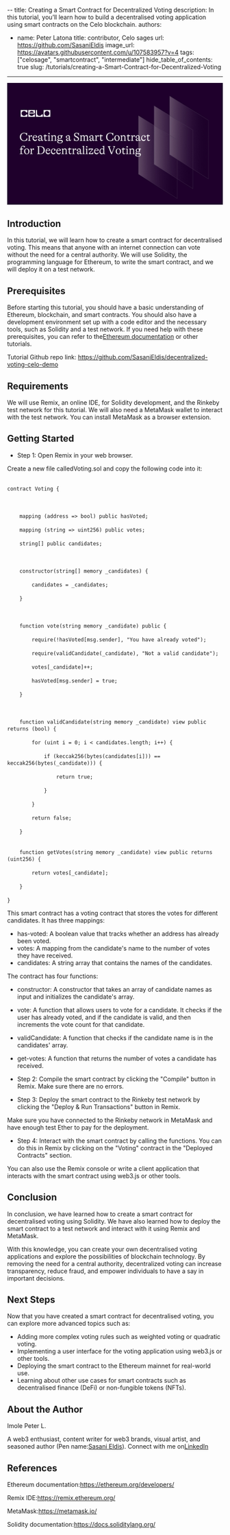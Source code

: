 --
title: Creating a Smart Contract for Decentralized Voting
description: In this tutorial, you’ll learn how to build a decentralised voting application using smart contracts on the Celo blockchain.
authors:
  - name: Peter Latona
    title: contributor, Celo sages
    url: https://github.com/SasaniEldis
    image_url: https://avatars.githubusercontent.com/u/107583957?v=4
tags: ["celosage", "smartcontract", "intermediate"]
hide_table_of_contents: true
slug: /tutorials/creating-a-Smart-Contract-for-Decentralized-Voting
---

![header](../../src/data-tutorials/showcase/intermediate/creating-smart-contract.png)

## Introduction

In this tutorial, we will learn how to create a smart contract for decentralised voting. This means that anyone with an internet connection can vote without the need for a central authority. We will use Solidity, the programming language for Ethereum, to write the smart contract, and we will deploy it on a test network.

## Prerequisites

Before starting this tutorial, you should have a basic understanding of Ethereum, blockchain, and smart contracts. You should also have a development environment set up with a code editor and the necessary tools, such as Solidity and a test network. If you need help with these prerequisites, you can refer to the[Ethereum documentation](https://ethereum.org/en/developers/docs/) or other tutorials.

Tutorial Github repo link: https://github.com/SasaniEldis/decentralized-voting-celo-demo

## Requirements

We will use Remix, an online IDE, for Solidity development, and the Rinkeby test network for this tutorial. We will also need a MetaMask wallet to interact with the test network. You can install MetaMask as a browser extension.

## Getting Started

- Step 1: Open Remix in your web browser.

Create a new file calledVoting.sol and copy the following code into it:

```pragma solidity ^0.8.0;

contract Voting {

    

    mapping (address => bool) public hasVoted;

    mapping (string => uint256) public votes;

    string[] public candidates;

    

    constructor(string[] memory _candidates) {

        candidates = _candidates;

    }

    

    function vote(string memory _candidate) public {

        require(!hasVoted[msg.sender], "You have already voted");

        require(validCandidate(_candidate), "Not a valid candidate");

        votes[_candidate]++;

        hasVoted[msg.sender] = true;

    }

    

    function validCandidate(string memory _candidate) view public returns (bool) {

        for (uint i = 0; i < candidates.length; i++) {

            if (keccak256(bytes(candidates[i])) == keccak256(bytes(_candidate))) {

                return true;

            }

        }

        return false;

    }

    
    function getVotes(string memory _candidate) view public returns (uint256) {

        return votes[_candidate];

    }

}

```

This smart contract has a voting contract that stores the votes for different candidates. It has three mappings:

- has-voted: A boolean value that tracks whether an address has already been voted.
- votes: A mapping from the candidate's name to the number of votes they have received.
- candidates: A string array that contains the names of the candidates.

The contract has four functions:

- constructor: A constructor that takes an array of candidate names as input and initializes the candidate's array.
- vote: A function that allows users to vote for a candidate. It checks if the user has already voted, and if the candidate is valid, and then increments the vote count for that candidate.
- validCandidate: A function that checks if the candidate name is in the candidates' array.
- get-votes: A function that returns the number of votes a candidate has received.

- Step 2: Compile the smart contract by clicking the "Compile" button in Remix. Make sure there are no errors.

- Step 3: Deploy the smart contract to the Rinkeby test network by clicking the "Deploy & Run Transactions" button in Remix.

Make sure you have connected to the Rinkeby network in MetaMask and have enough test Ether to pay for the deployment.

- Step 4: Interact with the smart contract by calling the functions. You can do this in Remix by clicking on the "Voting" contract in the "Deployed Contracts" section.

You can also use the Remix console or write a client application that interacts with the smart contract using web3.js or other tools.

## Conclusion

In conclusion, we have learned how to create a smart contract for decentralised voting using Solidity. We have also learned how to deploy the smart contract to a test network and interact with it using Remix and MetaMask.

With this knowledge, you can create your own decentralised voting applications and explore the possibilities of blockchain technology. By removing the need for a central authority, decentralized voting can increase transparency, reduce fraud, and empower individuals to have a say in important decisions.

## Next Steps

Now that you have created a smart contract for decentralised voting, you can explore more advanced topics such as:

- Adding more complex voting rules such as weighted voting or quadratic voting.
- Implementing a user interface for the voting application using web3.js or other tools.
- Deploying the smart contract to the Ethereum mainnet for real-world use.
- Learning about other use cases for smart contracts such as decentralised finance (DeFi) or non-fungible tokens (NFTs).

## About the Author

Imole Peter L.

A web3 enthusiast, content writer for web3 brands, visual artist, and seasoned author (Pen name:[Sasani Eldis](https://www.amazon.com/Imole-Latona/e/B088F4KF7H)). Connect with me on[LinkedIn](https://www.linkedin.com/in/imole-peter-latona)


## References

Ethereum documentation:<https://ethereum.org/developers/>

Remix IDE:<https://remix.ethereum.org/>

MetaMask:<https://metamask.io/>

Solidity documentation:<https://docs.soliditylang.org/>
